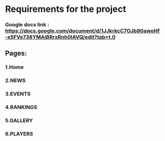 # Requirements for the project
### Google docs link : https://docs.google.com/document/d/1JJkrkcC7OJb90awoHf-x5FVe738YMAiBRrxRnh0lAVQ/edit?tab=t.0
## Pages:
### 1.Home
### 2.NEWS
### 3.EVENTS
### 4.RANKINGS
### 5.GALLERY
### 6.PLAYERS